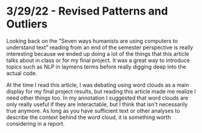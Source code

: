 # 3/29/22 - Revised Patterns and Outliers

Looking back on the "Seven ways humanists are using computers to understand text" reading from an end of the semester perspective is really interesting because we ended up doing a lot of the things that this article talks about in class or for my final project. It was a great way to introduce topics such as NLP in laymens terms before really digging deep into the actual code.

At the time I read this article, I was debating using word clouds as a main display for my final project results, but reading this article made me realize I need other things too. In my annotation I suggested that word clouds are only really useful if they are interactable, but I think that isn't necessarily true anymore. As long as you have sufficient text or other analyses to describe the context behind the word cloud, it is something worth considering in a report.
